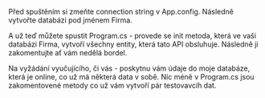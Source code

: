 Před spuštěním si zmeňte connection string v App.config.
Následně vytvořte databázi pod jménem Firma.

A už teď můžete spustit Program.cs - provede se init metoda, která ve vaši databázi Firma, 
vytvoří všechny entity, která tato API obsluhuje. Následně ji zakomentujte ať vám nedělá bordel.

Na vyžádání vyučujícího, či vás - poskytnu vám údaje do moje databáze, která je online, co už má některá data v sobě. Níc méně v Program.cs jsou zakomentovené metody co už vám vytvoří pár testovavcíh dat.

